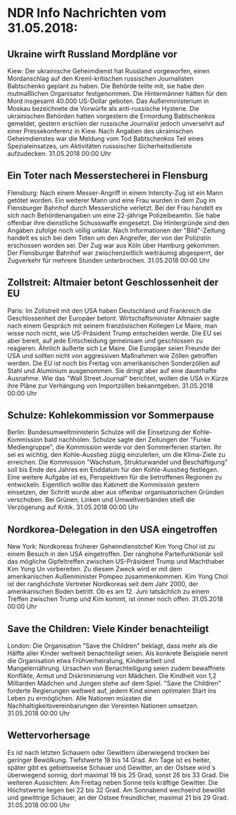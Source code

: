 # NDR Info Nachrichten vom 31.05.2018:


## Ukraine wirft Russland Mordpläne vor
Kiew:	Der ukrainische Geheimdienst hat Russland vorgeworfen, einen Mordanschlag auf den Kreml-kritischen russischen Journalisten Babtschenko geplant zu haben. Die Behörde teilte mit, sie habe den mutmaßlichen Organisator festgenommen. Die Hintermänner hätten für den Mord insgesamt 40.000 US-Dollar geboten. Das Außenministerium in Moskau bezeichnete die Vorwürfe als anti-russische Hysterie. Die ukrainischen Behörden hatten vorgestern die Ermordung Babtschenkos gemeldet, gestern erschien der russische Journalist jedoch unversehrt auf einer Pressekonferenz in Kiew. Nach Angaben des ukrainischen Geheimdienstes war die Meldung vom Tod Babtschenkos Teil eines Spezialeinsatzes, um Aktivitäten russsischer Sicherheitsdienste aufzudecken. 31.05.2018 00:00 Uhr 

## Ein Toter nach Messerstecherei in Flensburg
Flensburg: Nach einem Messer-Angriff in einem Intercity-Zug ist ein Mann getötet worden. Ein weiterer Mann und eine Frau wurden in dem Zug im Flensburger Bahnhof durch Messerstiche verletzt. Bei der Frau handelt es sich nach Behördenangaben um eine 22-jährige Polizeibeamtin. Sie habe offenbar ihre dienstliche Schusswaffe eingesetzt. Die Hintergründe sind den Angaben zufolge noch völlig unklar. Nach Informationen der "Bild"-Zeitung handelt es sich bei dem Toten um den Angreifer, der von der Polizistin erschossen worden sei. Der Zug war aus Köln über Hamburg gekommen. Der Flensburger Bahnhof war zwischenzeitlich weiträumig abgesperrt, der Zugverkehr für mehrere Stunden unterbrochen. 31.05.2018 00:00 Uhr 

## Zollstreit: Altmaier betont Geschlossenheit der EU
Paris: Im Zollstreit mit den USA haben Deutschland und Frankreich die Geschlossenheit der Europäer betont. Wirtschaftsminister Altmaier sagte nach einem Gespräch mit seinem französischen Kollegen Le Maire, man wisse noch nicht, wie US-Präsident Trump entscheiden werde. Die EU sei aber bereit, auf jede Entscheidung gemeinsam und geschlossen zu reagieren. Ähnlich äußerte sich Le Maire. Die Europäer seien Freunde der USA und sollten nicht von aggressiven Maßnahmen wie Zöllen getroffen werden. Die EU ist noch bis Freitag von amerikanischen Sonderzöllen auf Stahl und Aluminium ausgenommen. Sie dringt aber auf eine dauerhafte Ausnahme. Wie das "Wall Street Journal" berichtet, wollen die USA in Kürze ihre Pläne zur Verhängung von Importzöllen bekanntgeben. 31.05.2018 00:00 Uhr 

## Schulze: Kohlekommission vor Sommerpause
Berlin:	Bundesumweltministerin Schulze will die Einsetzung der Kohle-Kommission bald nachholen. Schulze sagte den Zeitungen der "Funke Mediengruppe", die Kommission werde vor den Sommerferien starten. Ihr sei es wichtig, den Kohle-Ausstieg zügig einzuleiten, um die Klima-Ziele zu erreichen. Die Kommission "Wachstum, Strukturwandel und Beschäftigung" soll bis Ende des Jahres ein Enddatum für den Kohle-Ausstieg festlegen. Eine weitere Aufgabe ist es, Perspektiven für die betroffenen Regionen zu entwickeln. Eigentlich wollte das Kabinett die Kommission gestern einsetzen, der Schritt wurde aber aus offenbar organisatorischen Gründen verschoben. Bei Grünen, Linken und Umweltverbänden stieß die Verzögerung auf Kritik. 31.05.2018 00:00 Uhr 

## Nordkorea-Delegation in den USA eingetroffen
New York:	Nordkoreas früherer Geheimdienstchef Kim Yong Chol ist zu einem Besuch in den USA eingetroffen. Der ranghohe Parteifunktionär soll das mögliche Gipfeltreffen zwischen US-Präsident Trump und Machthaber Kim Yong Un vorbereiten. Zu diesem Zweck wird er mit dem amerikanischen Außenminister Pompeo zusammenkommen. Kim Yong Chol ist der ranghöchste Vertreter Nordkoreas seit dem Jahr 2000, der amerikanischen Boden betritt. Ob es am 12. Juni tatsächlich zu einem Treffen zwischen Trump und Kim kommt, ist immer noch offen. 31.05.2018 00:00 Uhr 

## Save the Children: Viele Kinder benachteiligt
London:	Die Organisation "Save the Children" beklagt, dass mehr als die Hälfte aller Kinder weltweit benachteiligt seien. Als konkrete Beispiele nennt die Organisation etwa Frühverheiratung, Kinderarbeit und Mangelernährung. Ursachen von Benachteiligung seien zudem bewaffnete Konflikte, Armut und Diskriminierung von Mädchen. Die Kindheit von 1,2 Milliarden Mädchen und Jungen stehe auf dem Spiel. "Save the Children" forderte Regierungen weltweit auf, jedem Kind einen optimalen Start ins Leben zu ermöglichen. Alle Nationen müssten die Nachhaltigkeitsvereinbarungen der Vereinten Nationen umsetzen. 31.05.2018 00:00 Uhr 

## Wettervorhersage
Es ist nach letzten Schauern oder Gewittern überwiegend trocken bei geringer Bewölkung. Tiefstwerte 18 bis 14 Grad. Am Tage ist es heiter, später gibt es gebietsweise Schauer und Gewitter, an der Ostsee wird`s überwiegend sonnig, dort maximal 19 bis 25 Grad, sonst 26 bis 33 Grad. Die weiteren Aussichten: Am Freitag neben Sonne teils kräftige Gewitter. Die Höchstwerte liegen bei 22 bis 32 Grad. Am Sonnabend wechselnd bewölkt und gewittrige Schauer, an der Ostsee freundlicher, maximal 21 bis 29 Grad. 31.05.2018 00:00 Uhr 
